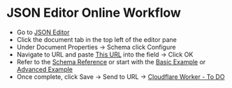 # JSON Editor Online Workflow
- Go to [JSON Editor](https://jsoneditoronline.org/)
- Click the document tab in the top left of the editor pane
- Under Document Properties -> Schema click Configure
- Navigate to URL and paste [This URL](https://raw.githubusercontent.com/CJStandingwater/cookbook/refs/heads/main/schema/recipe.schema.json) into the field -> Click OK
- Refer to the [Schema Reference](https://github.com/CJStandingwater/cookbook/blob/main/docs/schema_reference.md) or start with the [Basic Example](https://github.com/CJStandingwater/cookbook/blob/main/docs/basic_example.json) or [Advanced Example](https://github.com/CJStandingwater/cookbook/blob/main/docs/advanced_example.json)
- Once complete, click Save -> Send to URL -> [Cloudflare Worker - To DO](link-to-cloudflare-worker)
